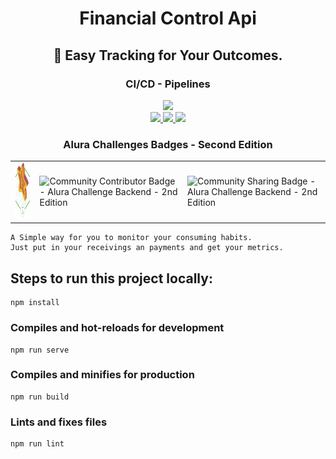 <h1 align="center">Financial Control Api</h1>
<h2 align="center">🚀 Easy Tracking for Your Outcomes.</h2>
<h3 align="center">CI/CD - Pipelines</h3>
<p align="center">
    <a href="https://github.com/rochajario/Financial-Control/actions/workflows/node.js.yml">
        <img src="https://github.com/rochajario/Financial-Control/actions/workflows/node.js.yml/badge.svg?branch=main"/>
    </a>
    <br/>
    <a href="https://sonarcloud.io/summary/new_code?id=rochajario_Financial-Control">
        <img src="https://sonarcloud.io/api/project_badges/measure?project=rochajario_Financial-Control&metric=sqale_rating"/>
    </a>
    <a href="https://sonarcloud.io/summary/new_code?id=rochajario_Financial-Control">
        <img src="https://sonarcloud.io/api/project_badges/measure?project=rochajario_Financial-Control&metric=security_rating"/>
    </a>
    <a href="https://sonarcloud.io/summary/new_code?id=rochajario_Financial-Control">
        <img src="https://sonarcloud.io/api/project_badges/measure?project=rochajario_Financial-Control&metric=reliability_rating"/>
    </a>
</p>
<h3 align="center">Alura Challenges Badges - Second Edition</h3>
<table align="center">
    <tr>
        <td>
            <img name="badge-01" src="./frontend/src/assets/alura_badge_01.png" title="Participation Badge - Alura Challenge Backend - 2nd Edition" style="height: 90px; width:auto"/>
        </td>
        <td>
            <img src="./frontend/src/assets/alura_badge_02.png" title="Community Contributor Badge - Alura Challenge Backend - 2nd Edition" style="height: 100px; width:auto"/>
        </td>
        <td>
            <img src="./frontend/src/assets/alura_badge_03.png" title="Community Sharing Badge - Alura Challenge Backend - 2nd Edition" style="height: 100px; width:auto"/>
        </td>
    </tr>
</table>

    A Simple way for you to monitor your consuming habits.
    Just put in your receivings an payments and get your metrics.


## Steps to run this project locally:

```
npm install
```

### Compiles and hot-reloads for development
```
npm run serve
```

### Compiles and minifies for production
```
npm run build
```

### Lints and fixes files
```
npm run lint
```